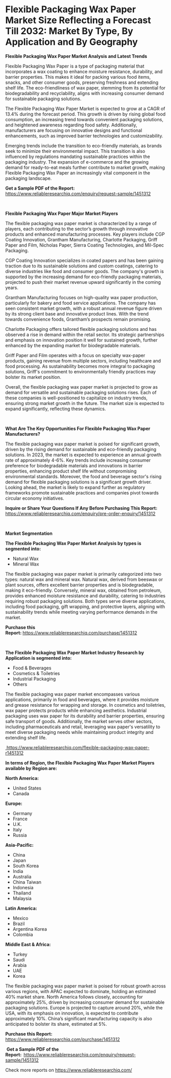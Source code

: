 <p><h1>Flexible Packaging Wax Paper Market Size Reflecting a Forecast Till 2032: Market By Type, By Application and By Geography</h1></p><p><strong>Flexible Packaging Wax Paper Market Analysis and Latest Trends</strong></p>
<p><p>Flexible Packaging Wax Paper is a type of packaging material that incorporates a wax coating to enhance moisture resistance, durability, and barrier properties. This makes it ideal for packing various food items, snacks, and other consumer goods, preserving freshness and extending shelf life. The eco-friendliness of wax paper, stemming from its potential for biodegradability and recyclability, aligns with increasing consumer demand for sustainable packaging solutions.</p><p>The Flexible Packaging Wax Paper Market is expected to grow at a CAGR of 13.4% during the forecast period. This growth is driven by rising global food consumption, an increasing trend towards convenient packaging solutions, and heightened awareness regarding food safety. Additionally, manufacturers are focusing on innovative designs and functional enhancements, such as improved barrier technologies and customizability.</p><p>Emerging trends include the transition to eco-friendly materials, as brands seek to minimize their environmental impact. This transition is also influenced by regulations mandating sustainable practices within the packaging industry. The expansion of e-commerce and the growing demand for ready-to-eat meals further contribute to market growth, making Flexible Packaging Wax Paper an increasingly vital component in the packaging landscape.</p></p>
<p><strong>Get a Sample PDF of the Report:&nbsp;</strong> <a href="https://www.reliableresearchiq.com/enquiry/request-sample/1451312?utm_campaign=3130&utm_medium=2&utm_source=Github&utm_content=ia&utm_term=03042025&utm_id=flexible-packaging-wax-paper">https://www.reliableresearchiq.com/enquiry/request-sample/1451312</a></p>
<p>&nbsp;</p>
<p><strong>Flexible Packaging Wax Paper Major Market Players</strong></p>
<p><p>The flexible packaging wax paper market is characterized by a range of players, each contributing to the sector’s growth through innovative products and enhanced manufacturing processes. Key players include CGP Coating Innovation, Grantham Manufacturing, Charlotte Packaging, Griff Paper and Film, Nicholas Paper, Sierra Coating Technologies, and Mil-Spec Packaging.</p><p>CGP Coating Innovation specializes in coated papers and has been gaining traction due to its sustainable solutions and custom coatings, catering to diverse industries like food and consumer goods. The company's growth is supported by the increasing demand for eco-friendly packaging materials, projected to push their market revenue upward significantly in the coming years.</p><p>Grantham Manufacturing focuses on high-quality wax paper production, particularly for bakery and food service applications. The company has seen consistent market growth, with a robust annual revenue figure driven by its strong client base and innovative product lines. With the trend towards convenience foods, Grantham’s prospects remain promising.</p><p>Charlotte Packaging offers tailored flexible packaging solutions and has observed a rise in demand within the retail sector. Its strategic partnerships and emphasis on innovation position it well for sustained growth, further enhanced by the expanding market for biodegradable materials.</p><p>Griff Paper and Film operates with a focus on specialty wax-paper products, gaining revenue from multiple sectors, including healthcare and food processing. As sustainability becomes more integral to packaging solutions, Griff's commitment to environmentally friendly practices may bolster its market position.</p><p>Overall, the flexible packaging wax paper market is projected to grow as demand for versatile and sustainable packaging solutions rises. Each of these companies is well-positioned to capitalize on industry trends, ensuring strong market growth in the future. The market size is expected to expand significantly, reflecting these dynamics.</p></p>
<p>&nbsp;</p>
<p><strong>What Are The Key Opportunities For Flexible Packaging Wax Paper Manufacturers?</strong></p>
<p><p>The flexible packaging wax paper market is poised for significant growth, driven by the rising demand for sustainable and eco-friendly packaging solutions. In 2023, the market is expected to experience an annual growth rate of approximately 4-6%. Key trends include increasing consumer preference for biodegradable materials and innovations in barrier properties, enhancing product shelf life without compromising environmental standards. Moreover, the food and beverage sector's rising demand for flexible packaging solutions is a significant growth driver. Looking ahead, the market is likely to expand further as regulatory frameworks promote sustainable practices and companies pivot towards circular economy initiatives.</p></p>
<p><strong>Inquire or Share Your Questions If Any Before Purchasing This Report:</strong> <a href="https://www.reliableresearchiq.com/enquiry/pre-order-enquiry/1451312?utm_campaign=3130&utm_medium=2&utm_source=Github&utm_content=ia&utm_term=03042025&utm_id=flexible-packaging-wax-paper">https://www.reliableresearchiq.com/enquiry/pre-order-enquiry/1451312</a></p>
<p>&nbsp;</p>
<p><strong>Market Segmentation</strong></p>
<p><strong>The Flexible Packaging Wax Paper Market Analysis by types is segmented into:</strong></p>
<p><ul><li>Natural Wax</li><li>Mineral Wax</li></ul></p>
<p><p>The flexible packaging wax paper market is primarily categorized into two types: natural wax and mineral wax. Natural wax, derived from beeswax or plant sources, offers excellent barrier properties and is biodegradable, making it eco-friendly. Conversely, mineral wax, obtained from petroleum, provides enhanced moisture resistance and durability, catering to industries requiring robust packaging solutions. Both types serve diverse applications, including food packaging, gift wrapping, and protective layers, aligning with sustainability trends while meeting varying performance demands in the market.</p></p>
<p><strong>Purchase this Report:&nbsp;</strong><a href="https://www.reliableresearchiq.com/purchase/1451312?utm_campaign=3130&utm_medium=2&utm_source=Github&utm_content=ia&utm_term=03042025&utm_id=flexible-packaging-wax-paper">https://www.reliableresearchiq.com/purchase/1451312</a></p>
<p>&nbsp;</p>
<p><strong>The Flexible Packaging Wax Paper Market Industry Research by Application is segmented into:</strong></p>
<p><ul><li>Food & Beverages</li><li>Cosmetics & Toiletries</li><li>Industrial Packaging</li><li>Others</li></ul></p>
<p><p>The flexible packaging wax paper market encompasses various applications, primarily in food and beverages, where it provides moisture and grease resistance for wrapping and storage. In cosmetics and toiletries, wax paper protects products while enhancing aesthetics. Industrial packaging uses wax paper for its durability and barrier properties, ensuring safe transport of goods. Additionally, the market serves other sectors, including pharmaceuticals and retail, leveraging wax paper's versatility to meet diverse packaging needs while maintaining product integrity and extending shelf life.</p></p>
<p><a href="https://www.reliableresearchiq.com/flexible-packaging-wax-paper-r1451312?utm_campaign=3130&utm_medium=2&utm_source=Github&utm_content=ia&utm_term=03042025&utm_id=flexible-packaging-wax-paper">&nbsp;https://www.reliableresearchiq.com/flexible-packaging-wax-paper-r1451312</a></p>
<p><strong>In terms of Region, the Flexible Packaging Wax Paper Market Players available by Region are:</strong></p>
<p>
    <p> <strong> North America: </strong>
        <ul>
            <li>United States</li>
            <li>Canada</li>
        </ul>
        </p> 
    <p> <strong> Europe: </strong>
        <ul>
            <li>Germany</li>
            <li>France</li>
            <li>U.K.</li>
            <li>Italy</li>
            <li>Russia</li>
        </ul>
        </p> 
    <p> <strong> Asia-Pacific: </strong>
        <ul>
            <li>China</li>
            <li>Japan</li>
            <li>South Korea</li>
            <li>India</li>
            <li>Australia</li>
            <li>China Taiwan</li>
            <li>Indonesia</li>
            <li>Thailand</li>
            <li>Malaysia</li>
        </ul>
        </p> 
    <p> <strong> Latin America: </strong>
        <ul>
            <li>Mexico</li>
            <li>Brazil</li>
            <li>Argentina Korea</li>
            <li>Colombia</li>
        </ul>
        </p> 
    <p> <strong> Middle East & Africa: </strong>
        <ul>
            <li>Turkey</li>
            <li>Saudi</li>
            <li>Arabia</li>
            <li>UAE</li>
            <li>Korea</li>
        </ul>
    </p>
    </p>
<p><p>The flexible packaging wax paper market is poised for robust growth across various regions, with APAC expected to dominate, holding an estimated 40% market share. North America follows closely, accounting for approximately 25%, driven by increasing consumer demand for sustainable packaging solutions. Europe is projected to capture around 20%, while the USA, with its emphasis on innovation, is expected to contribute approximately 10%. China’s significant manufacturing capacity is also anticipated to bolster its share, estimated at 5%.</p></p>
<p><strong>Purchase this Report: </strong><a href="https://www.reliableresearchiq.com/purchase/1451312?utm_campaign=3130&utm_medium=2&utm_source=Github&utm_content=ia&utm_term=03042025&utm_id=flexible-packaging-wax-paper">https://www.reliableresearchiq.com/purchase/1451312</a></p>
<p>&nbsp;<strong>Get a Sample PDF of the Report:&nbsp;&nbsp;</strong><a href="https://www.reliableresearchiq.com/enquiry/request-sample/1451312?utm_campaign=3130&utm_medium=2&utm_source=Github&utm_content=ia&utm_term=03042025&utm_id=flexible-packaging-wax-paper">https://www.reliableresearchiq.com/enquiry/request-sample/1451312</a></p>
<p><strong></strong></p>
<p>Check more reports on <a href="https://www.reliableresearchiq.com/?utm_campaign=3130&utm_medium=2&utm_source=Github&utm_content=ia&utm_term=03042025&utm_id=flexible-packaging-wax-paper">https://www.reliableresearchiq.com/</a></p>